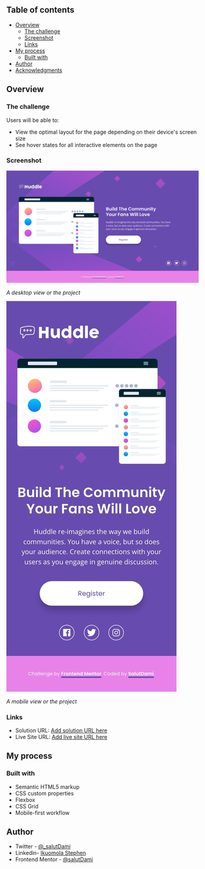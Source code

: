 ## Table of contents

- [Overview](#overview)
  - [The challenge](#the-challenge)
  - [Screenshot](#screenshot)
  - [Links](#links)
- [My process](#my-process)
  - [Built with](#built-with)
- [Author](#author)
- [Acknowledgments](#acknowledgments)

## Overview

### The challenge

Users will be able to:

- View the optimal layout for the page depending on their device's screen size
- See hover states for all interactive elements on the page

### Screenshot

![Desktop View](./screenshots/Desktop.jpeg)

_A desktop view or the project_

![Mobule View](./screenshots/Mobile.jpeg)

_A mobile view or the project_

### Links

- Solution URL: [Add solution URL here](https://github.com/stephenikuomola/Huddle-landing-page)
- Live Site URL: [Add live site URL here](https://stephenikuomola.github.io/Huddle-landing-page/)

## My process

### Built with

- Semantic HTML5 markup
- CSS custom properties
- Flexbox
- CSS Grid
- Mobile-first workflow

## Author

- Twitter - [@\_salutDami](https://www.twitter.com/stephenikuomola)
- Linkedin- [Ikuomola Stephen](https://www.linkedin.com/in/ikuomola-stephen/)
- Frontend Mentor - [@salutDami](https://www.frontendmentor.io/profile/stephenikuomola)
